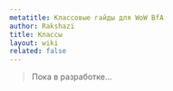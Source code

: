```yaml
---
metatitle: Классовые гайды для WoW BfA
author: Rakshazi
title: Классы
layout: wiki
related: false
---
```


> Пока в разработке...
